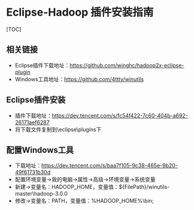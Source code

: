 # Eclipse-Hadoop 插件安装指南

[TOC]

## 相关链接

- Eclipse插件下载地址：<https://github.com/winghc/hadoop2x-eclipse-plugin>
- Windows工具地址：<https://github.com/4ttty/winutils>

## Eclipse插件安装

- 插件下载地址：https://dev.tencent.com/s/fc54f422-7c60-404b-a692-26171aef6287
- 将下载文件复制到\eclipse\plugins下

## 配置Windows工具

- 下载地址：https://dev.tencent.com/s/baa7f105-9c38-465e-9b20-49f61731b30d
- 配置环境变量->我的电脑->属性->高级->环境变量->系统变量
- 新建->变量名：HADOOP_HOME，变量值：${FilePath}/winutils-master\hadoop-3.0.0
- 修改->变量名：PATH，变量值：%HADOOP_HOME%\bin;